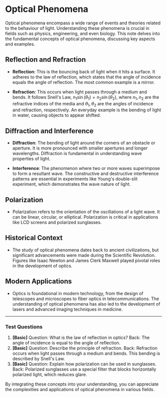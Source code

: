 # Optical Phenomena

Optical phenomena encompass a wide range of events and theories related to the behaviour of light. Understanding these phenomena is crucial in fields such as physics, engineering, and even biology. This note delves into the fundamental concepts of optical phenomena, discussing key aspects and examples.

## Reflection and Refraction

- **Reflection**: This is the bouncing back of light when it hits a surface. It adheres to the law of reflection, which states that the angle of incidence equals the angle of reflection. The most common example is a mirror.
  
- **Refraction**: This occurs when light passes through a medium and bends. It follows Snell's Law, $n_1 \sin(\theta_1) = n_2 \sin(\theta_2)$, where $n_1, n_2$ are the refractive indices of the media and $\theta_1, \theta_2$ are the angles of incidence and refraction, respectively. An everyday example is the bending of light in water, causing objects to appear shifted.

## Diffraction and Interference

- **Diffraction**: The bending of light around the corners of an obstacle or aperture. It is more pronounced with smaller apertures and longer wavelengths. Diffraction is fundamental in understanding wave properties of light.

- **Interference**: The phenomenon where two or more waves superimpose to form a resultant wave. The constructive and destructive interference patterns are essential in experiments like Young's double-slit experiment, which demonstrates the wave nature of light.

## Polarization

- Polarization refers to the orientation of the oscillations of a light wave. It can be linear, circular, or elliptical. Polarization is critical in applications like LCD screens and polarized sunglasses.

## Historical Context

- The study of optical phenomena dates back to ancient civilizations, but significant advancements were made during the Scientific Revolution. Figures like Isaac Newton and James Clerk Maxwell played pivotal roles in the development of optics.

## Modern Applications

- Optics is foundational in modern technology, from the design of telescopes and microscopes to fiber optics in telecommunications. The understanding of optical phenomena has also led to the development of lasers and advanced imaging techniques in medicine.

---

### Test Questions

1. **[Basic]** Question: What is the law of reflection in optics? Back: The angle of incidence is equal to the angle of reflection.
2. **[Basic]** Question: Describe the principle of refraction. Back: Refraction occurs when light passes through a medium and bends. This bending is described by Snell's Law.
3. **[Basic]** Question: Explain how polarization can be used in sunglasses. Back: Polarized sunglasses use a special filter that blocks horizontally polarized light, which reduces glare.

By integrating these concepts into your understanding, you can appreciate the complexities and applications of optical phenomena in various fields.